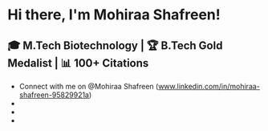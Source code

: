 # Hi there, I'm Mohiraa Shafreen! 
## 🎓 M.Tech Biotechnology | 🏆 B.Tech Gold Medalist | 📊 100+ Citations
* Connect with me on @Mohiraa Shafreen (www.linkedin.com/in/mohiraa-shafreen-95829921a)
* 
* 
* 


